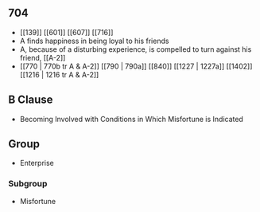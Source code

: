 ## 704
- [[139]] [[601]] [[607]] [[716]] 
- A finds happiness in being loyal to his friends
- A, because of a disturbing experience, is compelled to turn against his friend, [[A-2]]
- [[770 | 770b tr A &amp; A-2]] [[790 | 790a]] [[840]] [[1227 | 1227a]] [[1402]] [[1216 | 1216 tr A &amp; A-2]] 

## B Clause
- Becoming Involved with Conditions in Which Misfortune is Indicated

## Group
- Enterprise

### Subgroup
- Misfortune

